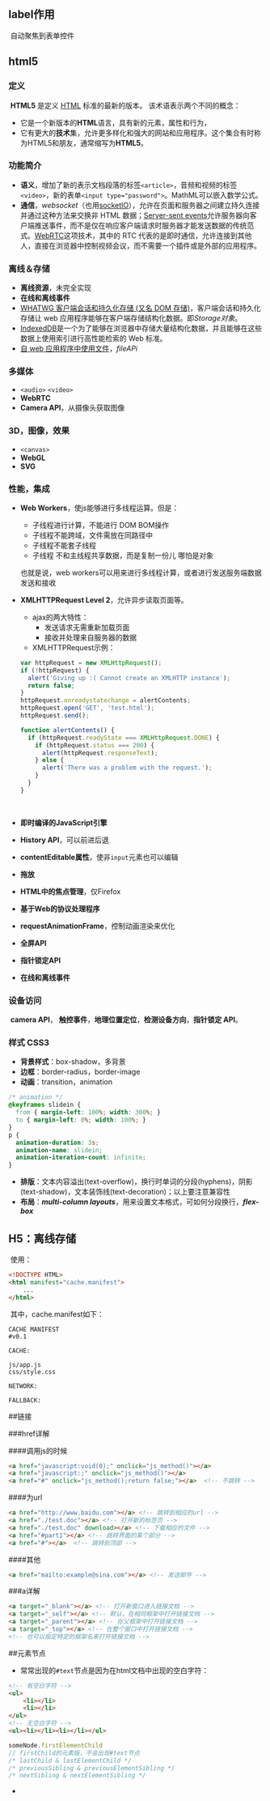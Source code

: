## label作用

​	自动聚焦到表单控件



## html5

### 定义

​	**HTML5** 是定义 [HTML](https://developer.mozilla.org/zh-CN/docs/HTML) 标准的最新的版本。 该术语表示两个不同的概念：

- 它是一个新版本的**HTML**语言，具有新的元素，属性和行为，
- 它有更大的**技术**集，允许更多样化和强大的网站和应用程序。这个集合有时称为HTML5和朋友，通常缩写为**HTML5**。

### 功能简介

- **语义**，增加了新的表示文档段落的标签`<article>`，音频和视频的标签`<video>`，新的表单`<input type="password">`。MathML可以嵌入数学公式。
- **通信**，*websocket*（也用[socketIO](https://socket.io/docs/)），允许在页面和服务器之间建立持久连接并通过这种方法来交换非 HTML 数据；[Server-sent events](https://developer.mozilla.org/zh-CN/docs/Server-sent_events/Using_server-sent_events)允许服务器向客户端推送事件，而不是仅在响应客户端请求时服务器才能发送数据的传统范式。[WebRTC](https://developer.mozilla.org/zh-CN/docs/WebRTC)这项技术，其中的 RTC 代表的是即时通信，允许连接到其他人，直接在浏览器中控制视频会议，而不需要一个插件或是外部的应用程序。

### 离线＆存储

- **离线资源**，未完全实现
- **在线和离线事件**
- [WHATWG 客户端会话和持久化存储 (又名 DOM 存储)](https://developer.mozilla.org/zh-CN/docs/Web/Guide/API/DOM/Storage/Storage)，客户端会话和持久化存储让 web 应用程序能够在客户端存储结构化数据。即*Storage对象*。
- [IndexedDB](https://developer.mozilla.org/zh-CN/docs/IndexedDB)是一个为了能够在浏览器中存储大量结构化数据，并且能够在这些数据上使用索引进行高性能检索的 Web 标准。
- [自 web 应用程序中使用文件](https://developer.mozilla.org/zh-CN/docs/Using_files_from_web_applications)，*fileAPi*

### 多媒体

- `<audio>` `<video>`
- **WebRTC**
- **Camera API**，从摄像头获取图像

### 3D，图像，效果

- `<canvas>`
- **WebGL**
- **SVG**

### 性能，集成

- **Web Workers**，使js能够进行多线程运算。但是：

  - 子线程进行计算，不能进行 DOM BOM操作
  - 子线程不能跨域，文件需放在同路径中
  - 子线程不能套子线程
  - 子线程 不和主线程共享数据，而是复制一份儿 哪怕是对象

  也就是说，web workers可以用来进行多线程计算，或者进行发送服务端数据发送和接收

- **XMLHTTPRequest Level 2**，允许异步读取页面等。

  - ajax的两大特性：
    - 发送请求无需重新加载页面
    - 接收并处理来自服务器的数据
  - XMLHTTPRequest示例：

  ```javascript
  var httpRequest = new XMLHttpRequest();
  if (!httpRequest) {
    alert('Giving up :( Cannot create an XMLHTTP instance');
    return false;
  }
  httpRequest.onreadystatechange = alertContents;
  httpRequest.open('GET', 'test.html');
  httpRequest.send();

  function alertContents() {
    if (httpRequest.readyState === XMLHttpRequest.DONE) {
      if (httpRequest.status === 200) {
        alert(httpRequest.responseText);
      } else {
        alert('There was a problem with the request.');
      }
    }
  }
  ```

  ​

- **即时编译的JavaScript引擎**

- **History API**，可以前进后退

- **contentEditable属性**，使非`input`元素也可以编辑

- **拖放**

- **HTML中的焦点管理**，仅Firefox

- **基于Web的协议处理程序**

- **requestAnimationFrame**，控制动画渲染来优化

- **全屏API**

- **指针锁定API**

- **在线和离线事件**

### 设备访问

​	**camera API**， **触控事件**，**地理位置定位**，**检测设备方向**，**指针锁定 API**。

### 样式 CSS3

- **背景样式**：box-shadow，多背景
- **边框**：border-radius，border-image
- **动画**：transition，animation

```css
/* animation */
@keyframes slidein {
  from { margin-left: 100%; width: 300%; }
  to { margin-left: 0%; width: 100%; }
}
p {
  animation-duration: 3s;
  animation-name: slidein;
  animation-iteration-count: infinite;
}
```

- **排版**：文本内容溢出(text-overflow)，换行时单词的分段(hyphens)，阴影(text-shadow)，文本装饰线(text-decoration)；以上要注意兼容性
- **布局**：***multi-column layouts***，用来设置文本格式，可如何分段换行，***flex-box***

## H5：离线存储

​	使用：

```html
<!DOCTYPE HTML>
<html manifest="cache.manifest">
    ...
</html>
```

​	其中，cache.manifest如下：

```manifest
CACHE MANIFEST
#v0.1

CACHE:

js/app.js
css/style.css

NETWORK:

FALLBACK:

```

##链接

###href详解

####调用js的时候

```html
<a href="javascript:void(0);" onclick="js_method()"></a>  
<a href="javascript:;" onclick="js_method()"></a>  
<a href="#" onclick="js_method();return false;"></a>  <!-- 不跳转 -->
```

####为url

```html
<a href="http://www.baidu.com"></a> <!-- 跳转到相应的url -->
<a href="./test.doc"></a> <!-- 打开新的标签页 -->
<a href="./test.doc" download></a> <!-- 下载相应的文件 -->
<a href="#part1"></a> <!-- 跳转界面的某个部分 -->
<a href="#"></a>  <!-- 跳转到顶部 -->
```

####其他

```html
<a href="mailto:example@sina.com"></a> <!-- 发送邮件 -->
```

###a详解

```html
<a target="_blank"></a> <!-- 打开新窗口进入链接文档 -->
<a target="_self"></a> <!-- 默认，在相同框架中打开链接文档 -->
<a target="_parent"></a> <!-- 在父框架中打开链接文档 -->
<a target="_top"></a> <!-- 在整个窗口中打开链接文档 -->
<!-- 也可以指定特定的框架名来打开链接文档 -->
```

##元素节点

- 常常出现的`#text`节点是因为在html文档中出现的空白字符：

```html
<!-- 有空白字符 -->
<ul>
    <li></li>
    <li></li>
</ul>
<!-- 无空白字符 -->
<ul><li></li><li></li></ul>
```

```javascript
someNode.firstElementChild
// firstChild的元素版，不会出现#text节点
/* lastChild & lastElementChild */
/* previousSibling & previousElementSibling */
/* nextSibling & nextElementSibling */
```

- ​